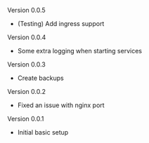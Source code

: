 Version 0.0.5
- (Testing) Add ingress support

Version 0.0.4
- Some extra logging when starting services

Version 0.0.3
- Create backups

Version 0.0.2
- Fixed an issue with nginx port

Version 0.0.1
- Initial basic setup

